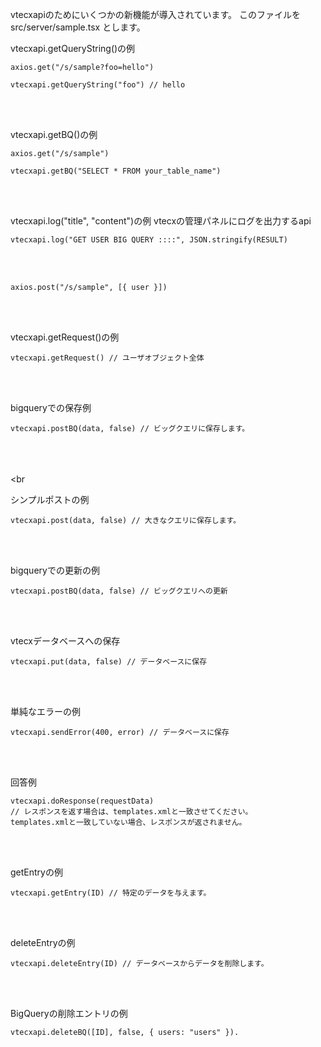 vtecxapiのためにいくつかの新機能が導入されています。
このファイルを src/server/sample.tsx とします。

vtecxapi.getQueryString()の例

```
axios.get("/s/sample?foo=hello")
```

```
vtecxapi.getQueryString("foo") // hello
```
<br/><br/>


vtecxapi.getBQ()の例

```
axios.get("/s/sample")
```

```
vtecxapi.getBQ("SELECT * FROM your_table_name")
```
<br/><br/>

vtecxapi.log("title", "content")の例
vtecxの管理パネルにログを出力するapi

```
vtecxapi.log("GET USER BIG QUERY ::::", JSON.stringify(RESULT)
```
<br/><br/>

```
axios.post("/s/sample", [{ user }])
```
<br/><br/>

vtecxapi.getRequest()の例

```
vtecxapi.getRequest() // ユーザオブジェクト全体
```
<br /><br />

bigqueryでの保存例

```
vtecxapi.postBQ(data, false) // ビッグクエリに保存します。
```
<br /><br /> <br /><br

シンプルポストの例

```
vtecxapi.post(data, false) // 大きなクエリに保存します。
```
<br /><br />

bigqueryでの更新の例

```
vtecxapi.postBQ(data, false) // ビッグクエリへの更新
```
<br /><br />

vtecxデータベースへの保存

```
vtecxapi.put(data, false) // データベースに保存
```
<br /><br />

単純なエラーの例

```
vtecxapi.sendError(400, error) // データベースに保存
```
<br /><br />

回答例

```
vtecxapi.doResponse(requestData)
// レスポンスを返す場合は、templates.xmlと一致させてください。
templates.xmlと一致していない場合、レスポンスが返されません。
```
<br /><br />

getEntryの例

    vtecxapi.getEntry(ID) // 特定のデータを与えます。
<br /><br />

deleteEntryの例

    vtecxapi.deleteEntry(ID) // データベースからデータを削除します。
<br /> <br />

BigQueryの削除エントリの例

```
vtecxapi.deleteBQ([ID], false, { users: "users" }).
```
